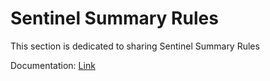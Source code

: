 # Sentinel Summary Rules
This section is dedicated to sharing Sentinel Summary Rules

Documentation: [Link](https://learn.microsoft.com/en-us/azure/sentinel/summary-rules)